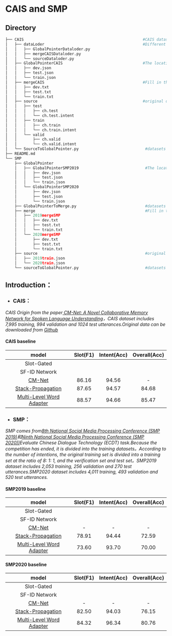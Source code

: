 # CAIS and SMP


## Directory

```python
├── CAIS                                                    #CAIS datasets
│   ├── dataLoder                                           #Different forms of CAIS datasets loading method
│   │   ├── GlobalPointerDataloder.py
│   │   ├── mergeCAISDataloder.py
│   │   └── sourceDataloder.py
│   ├── GlobalPointerCAIS                                   #The location of the original datasets entity to represent
│   │   ├── dev.json
│   │   ├── test.json
│   │   └── train.json
│   ├── mergeCAIS                                           #Fill in the intention of the original datasets with the slot and merge
│   │   ├── dev.txt
│   │   ├── test.txt
│   │   └── train.txt
│   ├── source                                              #original datasets
│   │   ├── test
│   │   │   ├── ch.test
│   │   │   └── ch.test.intent
│   │   ├── train
│   │   │   ├── ch.train
│   │   │   └── ch.train.intent
│   │   └── valid
│   │       ├── ch.valid
│   │       └── ch.valid.intent
│   └── SourceToGlobalPointer.py                             #datasets conversion program
├── README.md
└── SMP
    ├── GlobalPointer
    │   ├── GlobalPointerSMP2019                             #The location of the original datasets entity to represent
    │   │   ├── dev.json
    │   │   ├── test.json
    │   │   └── train.json
    │   └── GlobalPointerSMP2020
    │       ├── dev.json
    │       ├── test.json
    │       └── train.json
    ├── GlobalPointerToMerge.py                              #datasets conversion program
    ├── merge                                                #Fill in the intention of the original datasets with the slot and merge
    │   ├── 2019mergeSMP
    │   │   ├── dev.txt
    │   │   ├── test.txt
    │   │   └── train.txt
    │   └── 2020mergeSMP
    │       ├── dev.txt
    │       ├── test.txt
    │       └── train.txt
    ├── source                                               #original datasets
    │   ├── 2019train.json
    │   └── 2020train.json
    └── sourceToGlobalPointer.py                             #datasets conversion program

```

## Introduction：

- ### CAIS：

*CAIS Origin from the paper[ CM-Net: A Novel Collaborative Memory Network for Spoken Language Understanding](https://arxiv.org/abs/1909.06937#:~:text=Title%3ACM-Net%3A )，CAIS dataset includes 7,995 training, 994 validation and 1024 test utterances.Original data can be downloaded from [Github](https://github.com/Adaxry/CM-Net)*

####  CAIS baseline

|                            model                             | Slot(F1) | Intent(Acc) | Overall(Acc) |
| :----------------------------------------------------------: | :------: | :---------: | :----------: |
|                          Slot-Gated                          |          |             |              |
|                        SF-ID Network                         |          |             |              |
| [CM-Net](https://arxiv.org/abs/1909.06937#:~:text=Title%3ACM-Net%3A) |  86.16   |    94.56    |      -       |
| [Stack-Propagation](https://github.com/1053399472/StackPropagation-SLU) |  87.65   |    94.57    |    84.68     |
| [Multi-Level Word Adapter](https://github.com/1053399472/MLWA-Chinese-SLU-baseline-) |  88.57   |    94.66    |    85.47     |

- ### SMP：

*SMP comes from[8th National Social Media Processing Conference (SMP 2019)](https://mp.weixin.qq.com/s/Gij10octDVBHjgKy1plXaQ)和[Ninth National Social Media Processing Conference (SMP 2020))](https://smp2020.aconf.cn/smp.html#3)Evaluate Chinese Dialogue Technology  (ECDT) task.Because the competition has ended, it is divided into the training datasets。According to the number of intentions, the original training set is divided into a training set at the ratio of 8: 1: 1, and the verification set and test set。SMP2019 dataset includes 2,053 training, 256 validation and 270 test utterances.SMP2020 dataset includes 4,011 training, 493 validation and 520 test utterances.*

####  SMP2019 baseline

|                            model                             | Slot(F1) | Intent(Acc) | Overall(Acc) |
| :----------------------------------------------------------: | :------: | :---------: | :----------: |
|                          Slot-Gated                          |          |             |              |
|                        SF-ID Network                         |          |             |              |
| [CM-Net](https://arxiv.org/abs/1909.06937#:~:text=Title%3ACM-Net%3A) |    -     |      -      |      -       |
| [Stack-Propagation](https://github.com/1053399472/StackPropagation-SLU) |  78.91   |    94.44    |    72.59     |
| [Multi-Level Word Adapter](https://github.com/1053399472/MLWA-Chinese-SLU-baseline-) |  73.60   |    93.70    |    70.00     |

####  SMP2020 baseline

|                            model                             | Slot(F1) | Intent(Acc) | Overall(Acc) |
| :----------------------------------------------------------: | :------: | :---------: | :----------: |
|                          Slot-Gated                          |          |             |              |
|                        SF-ID Network                         |          |             |              |
| [CM-Net](https://arxiv.org/abs/1909.06937#:~:text=Title%3ACM-Net%3A) |    -     |      -      |      -       |
| [Stack-Propagation](https://github.com/1053399472/StackPropagation-SLU) |  82.50   |    94.03    |    76.15     |
| [Multi-Level Word Adapter](https://github.com/1053399472/MLWA-Chinese-SLU-baseline-) |  84.32   |    96.34    |    80.76     |